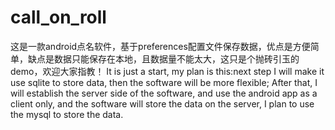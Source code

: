 # call_on_roll
这是一款android点名软件，基于preferences配置文件保存数据，优点是方便简单，缺点是数据只能保存在本地，且数据量不能太大，这只是个抛砖引玉的demo，欢迎大家指教！
It is just a start, my plan is this:next step I will make it use sqlite to store data, then the software will be more flexible; After that, I will establish the server side of the software, and use the android app as a client only, and the software will store the data on the server, I plan to use the mysql to store the data.
